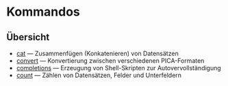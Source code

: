 # Kommandos

## Übersicht

* [cat](./cat.md) — Zusammenfügen (Konkatenieren) von Datensätzen
* [convert](./convert.md) — Konvertierung zwischen verschiedenen
  PICA-Formaten
* [completions](./completions.md) — Erzeugung von Shell-Skripten zur
  Autovervollständigung
* [count](./count.md) — Zählen von Datensätzen, Felder und Unterfeldern
